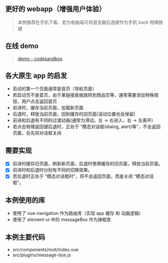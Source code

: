 ## 更好的 webapp（增强用户体验）
> 本例推荐在手机下看，若为电脑端可将游览器后退键作为手机 back 物理按键

## 在线 demo
> [demo - codesandbox](https://codesandbox.io/s/github/q-jason/code/tree/master/good-vue-app)

## 各大原生 app 的启发
- 启动的第一个页面通常是首页（导航页面）
- 若启动页不是首页，由于某链接直接跳转到商品页等，通常需要添加特殊按钮，用户点击返回首页
- 前进时，缓存当前页面，加载新页面
- 后退时，释放当前页面，回到缓存的旧页面(滚动位置也会保留)
- 前进和后退有不同的过渡动画(通常为滑动，左 -> 右进入，右 -> 左离开)
- 若点击物理返回键后退时，正处于 “模态对话框(dialog, alert)等”，不会返回页面，会先将对话框关闭

## 需要实现
- [x] 前进时缓存旧页面，刷新新页面，后退时使用缓存的旧页面，释放当前页面。
- [x] 前进时和后退时分别有不同的切换效果。
- [x] 若后退时正处于 “模态对话框时”，将不会返回页面，而是关闭 “模态对话框”。

## 本例使用的库
- 使用了 vue-navigation 作为路由库（实现 app 缓存 和 动画逻辑）
- 使用了 element-ui 中的 messageBox 作为弹框库

## 本例主要代码
- src/components/root/index.vue
- src/plugins/message-box.js